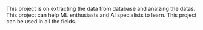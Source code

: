 This project is on extracting the data from database and analzing the datas. This project can help ML enthusiasts and AI specialists to learn. 
This project can be used in all the fields.
